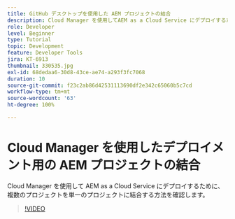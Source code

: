 ```yaml
---
title: GitHub デスクトップを使用した AEM プロジェクトの結合
description: Cloud Manager を使用してAEM as a Cloud Service にデプロイするために、Github デスクトップで複数のプロジェクトを 1 つのプロジェクトに統合する方法を確認します。
role: Developer
level: Beginner
type: Tutorial
topic: Development
feature: Developer Tools
jira: KT-6913
thumbnail: 330535.jpg
exl-id: 68dedaa6-30d8-43ce-ae74-a293f3fc7068
duration: 10
source-git-commit: f23c2ab86d42531113690df2e342c65060b5c7cd
workflow-type: tm+mt
source-wordcount: '63'
ht-degree: 100%

---
```


# Cloud Manager を使用したデプロイメント用の AEM プロジェクトの結合

Cloud Manager を使用して AEM as a Cloud Service にデプロイするために、複数のプロジェクトを単一のプロジェクトに結合する方法を確認します。

>[!VIDEO](https://video.tv.adobe.com/v/330535?quality=12&learn=on)
